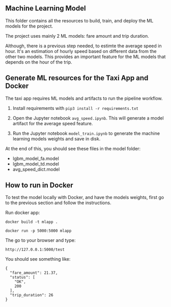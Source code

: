 ## Machine Learning Model

This folder contains all the resources to build, train, and deploy the ML models for the project.

The project uses mainly 2 ML models: fare amount and trip duration. 

Although, there is a previous step needed, to estimte the average speed in hour.
It's an estimation of hourly speed based on different data from the other two models.
This provides an important feature for the ML models that depends on the hour of the trip.

## Generate ML resources for the Taxi App and Docker

The taxi app requires ML models and artifacts to run the pipeline workflow.

1) Install requirements with `pip3 install -r requirements.txt`

2) Open the Jupyter notebook `avg_speed.ipynb`. This will generate a model artifact for the average speed feature.

3) Run the Jupyter notebook `model_train.ipynb` to generate the machine learning models weights and save in disk.

At the end of this, you should see these files in the model folder:
* lgbm_model_fa.model
* lgbm_model_td.model
* avg_speed_dict.model

## How to run in Docker

To test the model locally with Docker, and have the models weights, first go to the previous section and follow the instructions.

Run docker app:

`docker build -t mlapp .`

`docker run -p 5000:5000 mlapp`

The go to your browser and type:

`http://127.0.0.1:5000/test`

You should see something like:

```
{
  "fare_amount": 21.37,
  "status": [
    "OK",
    200
  ],
  "trip_duration": 26
}
```